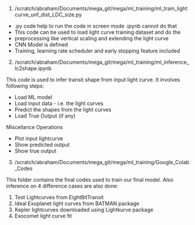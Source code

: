 1. /scratch/abraham/Documents/mega_git/mega/ml_training/ml_train_lightcurve_unf_dist_LDC_size.py

- .py code help to run the code in screen mode .ipynb cannot do that
- This code can be used to load light curve training dataset and do the
- preprocessing like vertical scaling and extending the light curve
- CNN Model is defined
- Training, learning rate scheduler and early stopping feature included

2. /scratch/abraham/Documents/mega_git/mega/ml_training/ml_inference_lc2shape.ipynb

This code is used to infer transit shape from input light curve.
It involves following steps:
- Load ML model
- Load input data - i.e. the light curves
- Predict the shapes from the light curves
- Load True Output (if any)

Miscellance Operations
- Plot input lightcurve
- Show predicted output
- Show true output

3. /scratch/abraham/Documents/mega_git/mega/ml_training/Google_Colab_Codes

This folder contains the final codes used to train our final model. Also inference on 4 difference cases are also done:
1. Test Lightcurves from EightBitTransit
2. Ideal Exoplanet light curves from BATMAN package
3. Kepler lightcurves downloaded using Lightkurve package
4. Exocomet light curve fit